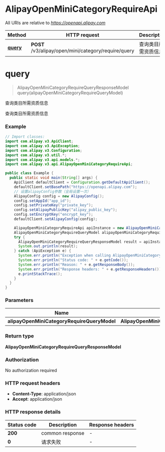 # AlipayOpenMiniCategoryRequireApi

All URIs are relative to *https://openapi.alipay.com*

| Method | HTTP request | Description |
|------------- | ------------- | -------------|
| [**query**](AlipayOpenMiniCategoryRequireApi.md#query) | **POST** /v3/alipay/open/mini/category/require/query | 查询类目所需资质信息 |


<a name="query"></a>
# **query**
> AlipayOpenMiniCategoryRequireQueryResponseModel query(alipayOpenMiniCategoryRequireQueryModel)

查询类目所需资质信息

查询类目所需资质信息

### Example
```java
// Import classes:
import com.alipay.v3.ApiClient;
import com.alipay.v3.ApiException;
import com.alipay.v3.Configuration;
import com.alipay.v3.util.*;
import com.alipay.v3.api.models.*;
import com.alipay.v3.api.AlipayOpenMiniCategoryRequireApi;

public class Example {
  public static void main(String[] args) {
    ApiClient defaultClient = Configuration.getDefaultApiClient();
    defaultClient.setBasePath("https://openapi.alipay.com");
    // 设置alipayConfig参数（全局设置一次）
    AlipayConfig config = new AlipayConfig();
    config.setAppId("app_id");
    config.setPrivateKey("private_key");
    config.setAlipayPublicKey("alipay_public_key");
    config.setEncryptKey("encrypt_key");
    defaultClient.setAlipayConfig(config);

    AlipayOpenMiniCategoryRequireApi apiInstance = new AlipayOpenMiniCategoryRequireApi(defaultClient);
    AlipayOpenMiniCategoryRequireQueryModel alipayOpenMiniCategoryRequireQueryModel = new AlipayOpenMiniCategoryRequireQueryModel(); // AlipayOpenMiniCategoryRequireQueryModel | 
    try {
      AlipayOpenMiniCategoryRequireQueryResponseModel result = apiInstance.query(alipayOpenMiniCategoryRequireQueryModel);
      System.out.println(result);
    } catch (ApiException e) {
      System.err.println("Exception when calling AlipayOpenMiniCategoryRequireApi#query");
      System.err.println("Status code: " + e.getCode());
      System.err.println("Reason: " + e.getResponseBody());
      System.err.println("Response headers: " + e.getResponseHeaders());
      e.printStackTrace();
    }
  }
}
```

### Parameters

| Name | Type | Description  | Notes |
|------------- | ------------- | ------------- | -------------|
| **alipayOpenMiniCategoryRequireQueryModel** | **AlipayOpenMiniCategoryRequireQueryModel**|  | [optional] |

### Return type

**AlipayOpenMiniCategoryRequireQueryResponseModel**

### Authorization

No authorization required

### HTTP request headers

 - **Content-Type**: application/json
 - **Accept**: application/json

### HTTP response details
| Status code | Description | Response headers |
|-------------|-------------|------------------|
| **200** | common response |  -  |
| **0** | 请求失败 |  -  |

